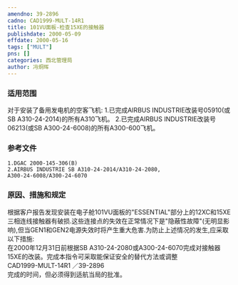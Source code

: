 ```yaml
---
amendno: 39-2896  
cadno: CAD1999-MULT-14R1  
title: 101VU面板-检查15XE的接触器  
publishdate: 2000-05-09  
effdate: 2000-05-16  
tags: ["MULT"]  
pns: []  
categories: 西北管理局  
author: 冯炯晖  
---
```

  
### 适用范围  
对于安装了备用发电机的空客飞机:
1.已完成AIRBUS INDUSTRIE改装号05910(或SB A310-24-2014)的所有A310飞机。
2.已完成AIRBUS INDUSTRIE改装号06213(或SB A300-24-6008)的所有A300-600飞机。  
  
<!--more-->  
### 参考文件  
    1.DGAC 2000-145-306(B)  
    2.AIRBUS INDUSTRIE SB A310-24-2014/A310-24-2080,  
    A300-24-6008/A300-24-6070  
  
### 原因、措施和规定  
根据客户报告发现安装在电子舱101VU面板的"ESSENTIAL"部分上的12XC和15XE三相连线接触器有破损.这些连接点的失效在正常情况下是"隐蔽性故障"(无明显影响),但当GEN1和GEN2电源失效时将产生重大危害.为防止上述情况的发生,应采取以下措施:  
    在2000年12月31日前根据SB A310-24-2080或A300-24-6070完成对接触器15XE的改装。完成本指令可采取能保证安全的替代方法或调整  
       CAD1999-MULT-14R1   ／39-2896  
完成的时间，但必须得到适航当局的批准。  
